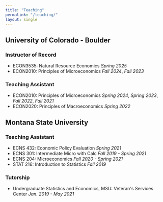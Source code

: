 ```yaml
---
title: "Teaching"
permalink: "/teaching/"
layout: single
---
```


## University of Colorado - Boulder
### Instructor of Record
- ECON3535: Natural Resource Economics  _Spring 2025_
- ECON2010: Principles of Microeconomics  _Fall 2024_, _Fall 2023_

<div></div> 

### Teaching Assistant
- ECON2010: Principles of Microeconomics  _Spring 2024_, _Spring 2023_, _Fall 2022_, _Fall 2021_
- ECON2020: Principles of Macroeconomics  _Spring 2022_
  
## Montana State University
### Teaching Assistant
- ECNS 432: Economic Policy Evaluation  _Spring 2021_
- ECNS 301: Intermediate Micro with Calc _Fall 2019 - Spring 2021_
- ECNS 204: Microeconomics  _Fall 2020 - Spring 2021_
- STAT 216: Introduction to Statistics  _Fall 2019_
  
<div></div> 

### Tutorship
- Undergraduate Statistics and Economics, MSU: Veteran's Services Center  _Jan. 2019 - May 2021_
